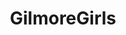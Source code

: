---
title: GilmoreGirls
crosslinks:
- Parenthood
- movies
- TheMarvelousMrsMaisel
- RyanReynolds
---